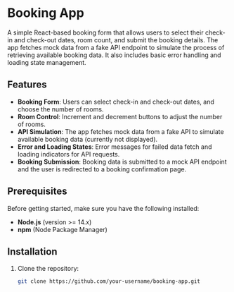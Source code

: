 # Booking App

A simple React-based booking form that allows users to select their check-in and check-out dates, room count, and submit the booking details. The app fetches mock data from a fake API endpoint to simulate the process of retrieving available booking data. It also includes basic error handling and loading state management.

## Features
- **Booking Form**: Users can select check-in and check-out dates, and choose the number of rooms.
- **Room Control**: Increment and decrement buttons to adjust the number of rooms.
- **API Simulation**: The app fetches mock data from a fake API to simulate available booking data (currently not displayed).
- **Error and Loading States**: Error messages for failed data fetch and loading indicators for API requests.
- **Booking Submission**: Booking data is submitted to a mock API endpoint and the user is redirected to a booking confirmation page.

## Prerequisites

Before getting started, make sure you have the following installed:

- **Node.js** (version >= 14.x)
- **npm** (Node Package Manager)

## Installation

1. Clone the repository:

   ```bash
   git clone https://github.com/your-username/booking-app.git
